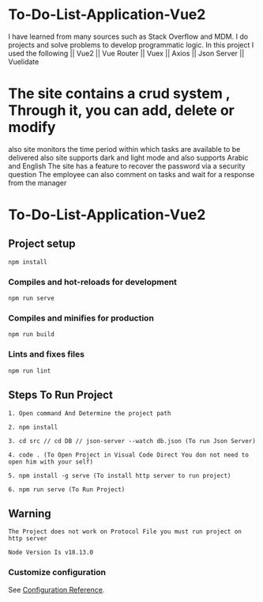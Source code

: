 # To-Do-List-Application-Vue2
I have learned from many sources such as Stack Overflow and MDM. I do projects and solve problems to develop programmatic logic. In this project I used the following || Vue2 || Vue Router || Vuex || Axios || Json Server || Vuelidate
# The site contains a crud system , Through it, you can add, delete or modify
also site monitors the time period within which tasks are available to be delivered 
also site supports dark and light mode and also supports Arabic and English
The site has a feature to recover the password via a security question
The employee can also comment on tasks and wait for a response from the manager
# To-Do-List-Application-Vue2


## Project setup
```
npm install
```

### Compiles and hot-reloads for development
```
npm run serve
```

### Compiles and minifies for production
```
npm run build
```

### Lints and fixes files
```
npm run lint
```

## Steps To Run Project
``` 
1. Open command And Determine the project path
```
```
2. npm install
```
``` 
3. cd src // cd DB // json-server --watch db.json (To run Json Server)
```
``` 
4. code . (To Open Project in Visual Code Direct You don not need to open him with your self)
```
```
5. npm install -g serve (To install http server to run project)
```

```
6. npm run serve (To Run Project)
```

## Warning

```
The Project does not work on Protocol File you must run project on http server
```
```
Node Version Is v18.13.0
```



### Customize configuration
See [Configuration Reference](https://cli.vuejs.org/config/).
